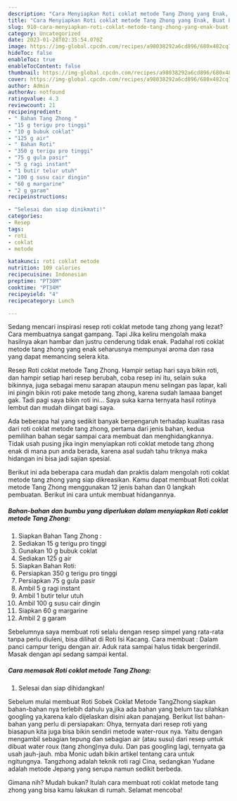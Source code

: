 ```yaml
---
description: "Cara Menyiapkan Roti coklat metode Tang Zhong yang Enak, Buat Buka Puasa Lezat"
title: "Cara Menyiapkan Roti coklat metode Tang Zhong yang Enak, Buat Buka Puasa Lezat"
slug: 910-cara-menyiapkan-roti-coklat-metode-tang-zhong-yang-enak-buat-buka-puasa-lezat
category: Uncategorized
date: 2023-01-28T02:35:54.070Z
image: https://img-global.cpcdn.com/recipes/a98038292a6cd896/680x482cq70/roti-coklat-metode-tang-zhong-foto-resep-utama.jpg
hideToc: false
enableToc: true
enableTocContent: false
thumbnail: https://img-global.cpcdn.com/recipes/a98038292a6cd896/680x482cq70/roti-coklat-metode-tang-zhong-foto-resep-utama.jpg
cover: https://img-global.cpcdn.com/recipes/a98038292a6cd896/680x482cq70/roti-coklat-metode-tang-zhong-foto-resep-utama.jpg
author: Admin
authorAv: notfound
ratingvalue: 4.3
reviewcount: 21
recipeingredient:
- " Bahan Tang Zhong "
- "15 g terigu pro tinggi"
- "10 g bubuk coklat"
- "125 g air"
- " Bahan Roti"
- "350 g terigu pro tinggi"
- "75 g gula pasir"
- "5 g ragi instant"
- "1 butir telur utuh"
- "100 g susu cair dingin"
- "60 g margarine"
- "2 g garam"
recipeinstructions:

- "Selesai dan siap dinikmati!"
categories:
- Resep
tags:
- roti
- coklat
- metode

katakunci: roti coklat metode 
nutrition: 109 calories
recipecuisine: Indonesian
preptime: "PT30M"
cooktime: "PT34M"
recipeyield: "4"
recipecategory: Lunch

---
```



Sedang mencari inspirasi resep roti coklat metode tang zhong yang lezat? Cara membuatnya sangat gampang. Tapi Jika keliru mengolah maka hasilnya akan hambar dan justru cenderung tidak enak. Padahal roti coklat metode tang zhong yang enak seharusnya mempunyai aroma dan rasa yang dapat memancing selera kita.


Resep Roti coklat metode Tang Zhong. Hampir setiap hari saya bikin roti, dan hampir setiap hari resep berubah, coba resep ini itu, selain suka bikinnya, juga sebagai menu sarapan ataupun menu selingan pas lapar, kali ini pingin bikin roti pake metode tang zhong, karena sudah lamaaa banget gak. Tadi pagi saya bikin roti ini… Saya suka karna ternyata hasil rotinya lembut dan mudah diingat bagi saya.

Ada beberapa hal yang sedikit banyak berpengaruh terhadap kualitas rasa dari roti coklat metode tang zhong, pertama dari jenis bahan, kedua pemilihan bahan segar sampai cara membuat dan menghidangkannya. Tidak usah pusing jika ingin menyiapkan roti coklat metode tang zhong enak di mana pun anda berada, karena asal sudah tahu triknya maka hidangan ini bisa jadi sajian spesial.


Berikut ini ada beberapa cara mudah dan praktis dalam mengolah roti coklat metode tang zhong yang siap dikreasikan. Kamu dapat membuat Roti coklat metode Tang Zhong menggunakan 12 jenis bahan dan 0 langkah pembuatan. Berikut ini cara untuk membuat hidangannya.

<!--inarticleads1-->

##### Bahan-bahan dan bumbu yang diperlukan dalam menyiapkan Roti coklat metode Tang Zhong:

1. Siapkan  Bahan Tang Zhong :
1. Sediakan 15 g terigu pro tinggi
1. Gunakan 10 g bubuk coklat
1. Sediakan 125 g air
1. Siapkan  Bahan Roti:
1. Persiapkan 350 g terigu pro tinggi
1. Persiapkan 75 g gula pasir
1. Ambil 5 g ragi instant
1. Ambil 1 butir telur utuh
1. Ambil 100 g susu cair dingin
1. Siapkan 60 g margarine
1. Ambil 2 g garam


Sebelumnya saya membuat roti selalu dengan resep simpel yang rata-rata tanpa perlu diuleni, bisa dilihat di Roti Isi Kacang. Cara membuat : Dalam panci campur terigu dengan air. Aduk rata sampai halus tidak bergerindil. Masak dengan api sedang sampai kental. 

<!--inarticleads2-->

##### Cara memasak Roti coklat metode Tang Zhong:


1. Selesai dan siap dihidangkan!

Sebelum mulai membuat Roti Sobek Coklat Metode TangZhong siapkan bahan-bahan nya terlebih dahulu ya,jika ada bahan yang belum tau silahkan googling ya,karena kalo dijelaskan disini akan panajang. Berikut list bahan-bahan yang perlu di persiapakan: Ohya, ternyata dari resep roti yang biasapun kita juga bisa bikin sendiri metode water-roux nya. Yaitu dengan mengambil sebagian tepung dan sebagian air (atau susu) dari resep untuk dibuat water roux (tang zhong)nya dulu. Dan pas googling lagi, ternyata ga usah jauh-jauh. mba Monic udah bikin artikel tentang cara untuk ngitungnya. Tangzhong adalah teknik roti ragi Cina, sedangkan Yudane adalah metode Jepang yang serupa namun sedikit berbeda. 

Gimana nih? Mudah bukan? Itulah cara membuat roti coklat metode tang zhong yang bisa kamu lakukan di rumah. Selamat mencoba!
